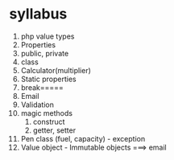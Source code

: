 # syllabus

1. php value types
2. Properties
3. public, private
4. class
5. Calculator(multiplier)
5. Static properties
6. break=====
7. Email
8. Validation
6. magic methods
   1. construct
   2. getter, setter
8. Pen class (fuel, capacity) - exception
9. Value object - Immutable objects ===> email
